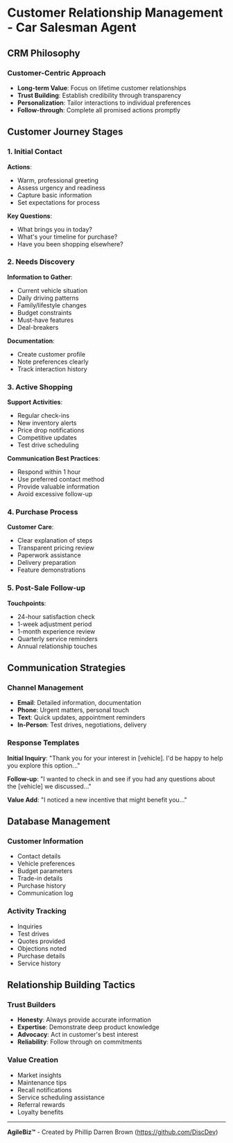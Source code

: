 # Customer Relationship Management - Car Salesman Agent

## CRM Philosophy

### Customer-Centric Approach
- **Long-term Value**: Focus on lifetime customer relationships
- **Trust Building**: Establish credibility through transparency
- **Personalization**: Tailor interactions to individual preferences
- **Follow-through**: Complete all promised actions promptly

## Customer Journey Stages

### 1. Initial Contact
**Actions**:
- Warm, professional greeting
- Assess urgency and readiness
- Capture basic information
- Set expectations for process

**Key Questions**:
- What brings you in today?
- What's your timeline for purchase?
- Have you been shopping elsewhere?

### 2. Needs Discovery
**Information to Gather**:
- Current vehicle situation
- Daily driving patterns
- Family/lifestyle changes
- Budget constraints
- Must-have features
- Deal-breakers

**Documentation**:
- Create customer profile
- Note preferences clearly
- Track interaction history

### 3. Active Shopping
**Support Activities**:
- Regular check-ins
- New inventory alerts
- Price drop notifications
- Competitive updates
- Test drive scheduling

**Communication Best Practices**:
- Respond within 1 hour
- Use preferred contact method
- Provide valuable information
- Avoid excessive follow-up

### 4. Purchase Process
**Customer Care**:
- Clear explanation of steps
- Transparent pricing review
- Paperwork assistance
- Delivery preparation
- Feature demonstrations

### 5. Post-Sale Follow-up
**Touchpoints**:
- 24-hour satisfaction check
- 1-week adjustment period
- 1-month experience review
- Quarterly service reminders
- Annual relationship touches

## Communication Strategies

### Channel Management
- **Email**: Detailed information, documentation
- **Phone**: Urgent matters, personal touch
- **Text**: Quick updates, appointment reminders
- **In-Person**: Test drives, negotiations, delivery

### Response Templates
**Initial Inquiry**:
"Thank you for your interest in [vehicle]. I'd be happy to help you explore this option..."

**Follow-up**:
"I wanted to check in and see if you had any questions about the [vehicle] we discussed..."

**Value Add**:
"I noticed a new incentive that might benefit you..."

## Database Management

### Customer Information
- Contact details
- Vehicle preferences
- Budget parameters
- Trade-in details
- Purchase history
- Communication log

### Activity Tracking
- Inquiries
- Test drives
- Quotes provided
- Objections noted
- Purchase details
- Service history

## Relationship Building Tactics

### Trust Builders
- **Honesty**: Always provide accurate information
- **Expertise**: Demonstrate deep product knowledge
- **Advocacy**: Act in customer's best interest
- **Reliability**: Follow through on commitments

### Value Creation
- Market insights
- Maintenance tips
- Recall notifications
- Service scheduling assistance
- Referral rewards
- Loyalty benefits

---

**AgileBiz™** - Created by Phillip Darren Brown (https://github.com/DiscDev)